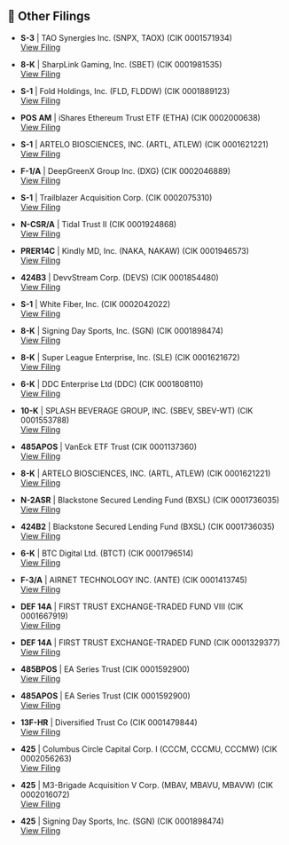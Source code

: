 ## 📁 Other Filings

- **S-3** | TAO Synergies Inc.  (SNPX, TAOX)  (CIK 0001571934)  
  [View Filing](https://www.sec.gov/Archives/edgar/data/1571934/000110465925067442/0001104659-25-067442-index.htm)

- **8-K** | SharpLink Gaming, Inc.  (SBET)  (CIK 0001981535)  
  [View Filing](https://www.sec.gov/Archives/edgar/data/1981535/000164117225018680/0001641172-25-018680-index.htm)

- **S-1** | Fold Holdings, Inc.  (FLD, FLDDW)  (CIK 0001889123)  
  [View Filing](https://www.sec.gov/Archives/edgar/data/1889123/000121390025062935/0001213900-25-062935-index.htm)

- **POS AM** | iShares Ethereum Trust ETF  (ETHA)  (CIK 0002000638)  
  [View Filing](https://www.sec.gov/Archives/edgar/data/2000638/000143774925022593/0001437749-25-022593-index.htm)

- **S-1** | ARTELO BIOSCIENCES, INC.  (ARTL, ATLEW)  (CIK 0001621221)  
  [View Filing](https://www.sec.gov/Archives/edgar/data/1621221/000164033425001190/0001640334-25-001190-index.htm)

- **F-1/A** | DeepGreenX Group Inc.  (DXG)  (CIK 0002046889)  
  [View Filing](https://www.sec.gov/Archives/edgar/data/2046889/000121390025063221/0001213900-25-063221-index.htm)

- **S-1** | Trailblazer Acquisition Corp.  (CIK 0002075310)  
  [View Filing](https://www.sec.gov/Archives/edgar/data/2075310/000121390025063342/0001213900-25-063342-index.htm)

- **N-CSR/A** | Tidal Trust II  (CIK 0001924868)  
  [View Filing](https://www.sec.gov/Archives/edgar/data/1924868/000199937125009033/0001999371-25-009033-index.htm)

- **PRER14C** | Kindly MD, Inc.  (NAKA, NAKAW)  (CIK 0001946573)  
  [View Filing](https://www.sec.gov/Archives/edgar/data/1946573/000121390025063035/0001213900-25-063035-index.htm)

- **424B3** | DevvStream Corp.  (DEVS)  (CIK 0001854480)  
  [View Filing](https://www.sec.gov/Archives/edgar/data/1854480/000114036125025668/0001140361-25-025668-index.htm)

- **S-1** | White Fiber, Inc.  (CIK 0002042022)  
  [View Filing](https://www.sec.gov/Archives/edgar/data/2042022/000121390025063338/0001213900-25-063338-index.htm)

- **8-K** | Signing Day Sports, Inc.  (SGN)  (CIK 0001898474)  
  [View Filing](https://www.sec.gov/Archives/edgar/data/1898474/000121390025062941/0001213900-25-062941-index.htm)

- **8-K** | Super League Enterprise, Inc.  (SLE)  (CIK 0001621672)  
  [View Filing](https://www.sec.gov/Archives/edgar/data/1621672/000143774925022594/0001437749-25-022594-index.htm)

- **6-K** | DDC Enterprise Ltd  (DDC)  (CIK 0001808110)  
  [View Filing](https://www.sec.gov/Archives/edgar/data/1808110/000121390025063293/0001213900-25-063293-index.htm)

- **10-K** | SPLASH BEVERAGE GROUP, INC.  (SBEV, SBEV-WT)  (CIK 0001553788)  
  [View Filing](https://www.sec.gov/Archives/edgar/data/1553788/000173112225000964/0001731122-25-000964-index.htm)

- **485APOS** | VanEck ETF Trust  (CIK 0001137360)  
  [View Filing](https://www.sec.gov/Archives/edgar/data/1137360/000113736025000404/0001137360-25-000404-index.htm)

- **8-K** | ARTELO BIOSCIENCES, INC.  (ARTL, ATLEW)  (CIK 0001621221)  
  [View Filing](https://www.sec.gov/Archives/edgar/data/1621221/000164033425001184/0001640334-25-001184-index.htm)

- **N-2ASR** | Blackstone Secured Lending Fund  (BXSL)  (CIK 0001736035)  
  [View Filing](https://www.sec.gov/Archives/edgar/data/1736035/000121390025063269/0001213900-25-063269-index.htm)

- **424B2** | Blackstone Secured Lending Fund  (BXSL)  (CIK 0001736035)  
  [View Filing](https://www.sec.gov/Archives/edgar/data/1736035/000121390025063323/0001213900-25-063323-index.htm)

- **6-K** | BTC Digital Ltd.  (BTCT)  (CIK 0001796514)  
  [View Filing](https://www.sec.gov/Archives/edgar/data/1796514/000121390025063244/0001213900-25-063244-index.htm)

- **F-3/A** | AIRNET TECHNOLOGY INC.  (ANTE)  (CIK 0001413745)  
  [View Filing](https://www.sec.gov/Archives/edgar/data/1413745/000121390025063112/0001213900-25-063112-index.htm)

- **DEF 14A** | FIRST TRUST EXCHANGE-TRADED FUND VIII  (CIK 0001667919)  
  [View Filing](https://www.sec.gov/Archives/edgar/data/1667919/000144554625004723/0001445546-25-004723-index.htm)

- **DEF 14A** | FIRST TRUST EXCHANGE-TRADED FUND  (CIK 0001329377)  
  [View Filing](https://www.sec.gov/Archives/edgar/data/1329377/000144554625004691/0001445546-25-004691-index.htm)

- **485BPOS** | EA Series Trust  (CIK 0001592900)  
  [View Filing](https://www.sec.gov/Archives/edgar/data/1592900/000159290025001795/0001592900-25-001795-index.htm)

- **485APOS** | EA Series Trust  (CIK 0001592900)  
  [View Filing](https://www.sec.gov/Archives/edgar/data/1592900/000159290025001793/0001592900-25-001793-index.htm)

- **13F-HR** | Diversified Trust Co  (CIK 0001479844)  
  [View Filing](https://www.sec.gov/Archives/edgar/data/1479844/000147984425000008/0001479844-25-000008-index.htm)

- **425** | Columbus Circle Capital Corp. I  (CCCM, CCCMU, CCCMW)  (CIK 0002056263)  
  [View Filing](https://www.sec.gov/Archives/edgar/data/2056263/000121390025062927/0001213900-25-062927-index.htm)

- **425** | M3-Brigade Acquisition V Corp.  (MBAV, MBAVU, MBAVW)  (CIK 0002016072)  
  [View Filing](https://www.sec.gov/Archives/edgar/data/2016072/000121390025062882/0001213900-25-062882-index.htm)

- **425** | Signing Day Sports, Inc.  (SGN)  (CIK 0001898474)  
  [View Filing](https://www.sec.gov/Archives/edgar/data/1898474/000121390025062943/0001213900-25-062943-index.htm)

